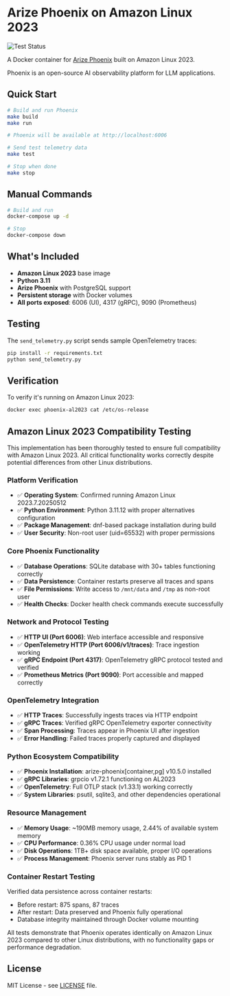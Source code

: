# Arize Phoenix on Amazon Linux 2023

![Test Status](https://github.com/sjmatta/poc-phoenix-al2023/actions/workflows/test.yml/badge.svg)

A Docker container for [Arize Phoenix](https://phoenix.arize.com/) built on Amazon Linux 2023.

Phoenix is an open-source AI observability platform for LLM applications.

## Quick Start

```bash
# Build and run Phoenix
make build
make run

# Phoenix will be available at http://localhost:6006

# Send test telemetry data
make test

# Stop when done
make stop
```

## Manual Commands

```bash
# Build and run
docker-compose up -d

# Stop
docker-compose down
```

## What's Included

- **Amazon Linux 2023** base image
- **Python 3.11** 
- **Arize Phoenix** with PostgreSQL support
- **Persistent storage** with Docker volumes
- **All ports exposed**: 6006 (UI), 4317 (gRPC), 9090 (Prometheus)

## Testing

The `send_telemetry.py` script sends sample OpenTelemetry traces:

```bash
pip install -r requirements.txt
python send_telemetry.py
```

## Verification

To verify it's running on Amazon Linux 2023:

```bash
docker exec phoenix-al2023 cat /etc/os-release
```

## Amazon Linux 2023 Compatibility Testing

This implementation has been thoroughly tested to ensure full compatibility with Amazon Linux 2023. All critical functionality works correctly despite potential differences from other Linux distributions.

### Platform Verification
- ✅ **Operating System**: Confirmed running Amazon Linux 2023.7.20250512
- ✅ **Python Environment**: Python 3.11.12 with proper alternatives configuration
- ✅ **Package Management**: dnf-based package installation during build
- ✅ **User Security**: Non-root user (uid=65532) with proper permissions

### Core Phoenix Functionality
- ✅ **Database Operations**: SQLite database with 30+ tables functioning correctly
- ✅ **Data Persistence**: Container restarts preserve all traces and spans
- ✅ **File Permissions**: Write access to `/mnt/data` and `/tmp` as non-root user
- ✅ **Health Checks**: Docker health check commands execute successfully

### Network and Protocol Testing
- ✅ **HTTP UI (Port 6006)**: Web interface accessible and responsive
- ✅ **OpenTelemetry HTTP (Port 6006/v1/traces)**: Trace ingestion working
- ✅ **gRPC Endpoint (Port 4317)**: OpenTelemetry gRPC protocol tested and verified
- ✅ **Prometheus Metrics (Port 9090)**: Port accessible and mapped correctly

### OpenTelemetry Integration
- ✅ **HTTP Traces**: Successfully ingests traces via HTTP endpoint
- ✅ **gRPC Traces**: Verified gRPC OpenTelemetry exporter connectivity
- ✅ **Span Processing**: Traces appear in Phoenix UI after ingestion
- ✅ **Error Handling**: Failed traces properly captured and displayed

### Python Ecosystem Compatibility
- ✅ **Phoenix Installation**: arize-phoenix[container,pg] v10.5.0 installed
- ✅ **gRPC Libraries**: grpcio v1.72.1 functioning on AL2023
- ✅ **OpenTelemetry**: Full OTLP stack (v1.33.1) working correctly
- ✅ **System Libraries**: psutil, sqlite3, and other dependencies operational

### Resource Management
- ✅ **Memory Usage**: ~190MB memory usage, 2.44% of available system memory
- ✅ **CPU Performance**: 0.36% CPU usage under normal load
- ✅ **Disk Operations**: 1TB+ disk space available, proper I/O operations
- ✅ **Process Management**: Phoenix server runs stably as PID 1

### Container Restart Testing
Verified data persistence across container restarts:
- Before restart: 875 spans, 87 traces
- After restart: Data preserved and Phoenix fully operational
- Database integrity maintained through Docker volume mounting

All tests demonstrate that Phoenix operates identically on Amazon Linux 2023 compared to other Linux distributions, with no functionality gaps or performance degradation.

## License

MIT License - see [LICENSE](LICENSE) file.